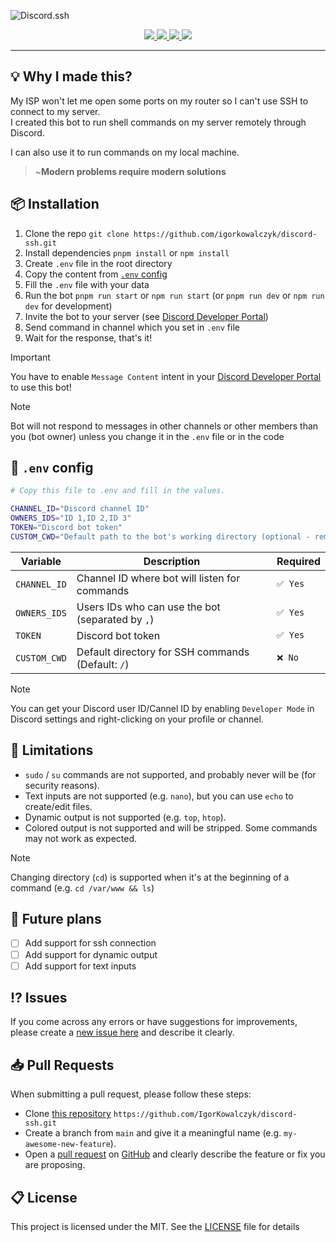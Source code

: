 ![Discord.ssh](https://github.com/IgorKowalczyk/discord-ssh/assets/49127376/2c5d3d33-0b5f-4f1d-b1c6-a78360d5a129)

<div align="center">
  <a aria-label="Discord" href="https://igorkowalczyk.dev/discord">
    <img src="https://img.shields.io/discord/695282860399001640?color=5865F2&logo=discord&label=Discord&logoColor=fff">
  </a>
  <a aria-label="Discord.js" href="https://www.npmjs.com/package/discord.js">
    <img src="https://img.shields.io/badge/Discord.js-v14-%2334d058?color=5865F2&logo=npm&logoColor=fff">
  </a>
  <a aria-label="CodeQL Checks" href="https://igorkowalczyk.dev/">
    <img src="https://img.shields.io/github/actions/workflow/status/igorkowalczyk/discord-ssh/codeql-analysis.yml?branch=main&label=CodeQL&logo=github&color=5865F2">
  </a>
  <a aria-label="GitHub License" href="https://github.com/igorkowalczyk/discord-ssh">
    <img src="https://img.shields.io/github/license/igorkowalczyk/discord-ssh?logo=github&label=License&color=5865F2">
  </a>
</div>

---

## 💡 Why I made this?

My ISP won't let me open some ports on my router so I can't use SSH to connect to my server.  
I created this bot to run shell commands on my server remotely through Discord.

I can also use it to run commands on my local machine.

> ~**Modern problems require modern solutions**

## 📦 Installation

1. Clone the repo `git clone https://github.com/igorkowalczyk/discord-ssh.git`
2. Install dependencies `pnpm install` or `npm install`
3. Create `.env` file in the root directory
4. Copy the content from [`.env` config](#-env-config)
5. Fill the `.env` file with your data
6. Run the bot `pnpm run start` or `npm run start` (or `pnpm run dev` or `npm run dev` for development)
7. Invite the bot to your server (see [Discord Developer Portal](https://discord.com/developers/applications))
8. Send command in channel which you set in `.env` file
9. Wait for the response, that's it!

> [!IMPORTANT]
> You have to enable `Message Content` intent in your [Discord Developer Portal](https://discord.com/developers/applications) to use this bot!

> [!NOTE]
> Bot will not respond to messages in other channels or other members than you (bot owner) unless you change it in the `.env` file or in the code

## 🔐 `.env` config

```sh
# Copy this file to .env and fill in the values.

CHANNEL_ID="Discord channel ID"
OWNERS_IDS="ID 1,ID 2,ID 3"
TOKEN="Discord bot token"
CUSTOM_CWD="Default path to the bot's working directory (optional - remove this line if you don't need it)"

```

| Variable     | Description                                       | Required |
| ------------ | ------------------------------------------------- | -------- |
| `CHANNEL_ID` | Channel ID where bot will listen for commands     | `✅ Yes` |
| `OWNERS_IDS` | Users IDs who can use the bot (separated by `,`)  | `✅ Yes` |
| `TOKEN`      | Discord bot token                                 | `✅ Yes` |
| `CUSTOM_CWD` | Default directory for SSH commands (Default: `/`) | `❌ No`  |

> [!NOTE]
> You can get your Discord user ID/Cannel ID by enabling `Developer Mode` in Discord settings and right-clicking on your profile or channel.

## 🔩 Limitations

- `sudo` / `su` commands are not supported, and probably never will be (for security reasons).
- Text inputs are not supported (e.g. `nano`), but you can use `echo` to create/edit files.
- Dynamic output is not supported (e.g. `top`, `htop`).
- Colored output is not supported and will be stripped. Some commands may not work as expected.

> [!NOTE]
> Changing directory (`cd`) is supported when it's at the beginning of a command (e.g. `cd /var/www && ls`)

## 🌌 Future plans

- [ ] Add support for ssh connection
- [ ] Add support for dynamic output
- [ ] Add support for text inputs

## ⁉️ Issues

If you come across any errors or have suggestions for improvements, please create a [new issue here](https://github.com/igorkowalczyk/discord-ssh/issues) and describe it clearly.

## 📥 Pull Requests

When submitting a pull request, please follow these steps:

- Clone [this repository](https://github.com/igorkowalczyk/discord-ssh) `https://github.com/IgorKowalczyk/discord-ssh.git`
- Create a branch from `main` and give it a meaningful name (e.g. `my-awesome-new-feature`).
- Open a [pull request](https://github.com/igorkowalczyk/discord-ssh/pulls) on [GitHub](https://github.com/) and clearly describe the feature or fix you are proposing.

## 📋 License

This project is licensed under the MIT. See the [LICENSE](https://github.com/igorkowalczyk/discord-ssh/blob/master/license.md) file for details
